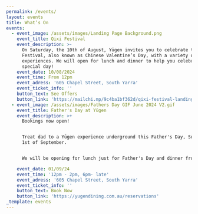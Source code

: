 ```yaml
---
permalink: /events/
layout: events
title: What’s On
events:
  - event_image: /assets/images/Landing Page Background.png
    event_title: Qixi Festival
    event_description: >-
      On Saturday, the 10th of August, Yūgen invites you to celebrate the Qixi
      Festival, also known as Chinese Valentine’s Day, with a variety of unique
      experiences. We will open for lunch and dinner to help you celebrate this
      special day!
    event_date: 10/08/2024
    event_time: From 12pm
    event_adress: '605 Chapel Street, South Yarra'
    event_ticket_info: ''
    button_text: See Offers
    button_link: 'https://mailchi.mp/9c4ba1bf362d/qixi-festival-landing-page'
  - event_image: /assets/images/Fathers Day GIF June 2024 V2.gif
    event_title: Father's Day at Yūgen
    event_description: >+
      Bookings now open!


      Treat dad to a Yūgen experience underground this Father's Day, Sunday the
      1st of September.


      We will be opening for lunch just for Father's Day and dinner from 6pm.

    event_date: 01/09/24
    event_time: '12pm - 2pm, 6pm- late'
    event_adress: '605 Chapel Street, South Yarra'
    event_ticket_info: ''
    button_text: Book Now
    button_link: 'https://yugendining.com.au/reservations'
_template: events
---
```


